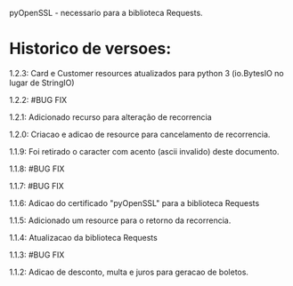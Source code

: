 pyOpenSSL - necessario para a biblioteca Requests.

# Historico de versoes:

1.2.3: Card e Customer resources atualizados para python 3 (io.BytesIO no lugar de StringIO) 

1.2.2: #BUG FIX

1.2.1: Adicionado recurso para alteração de recorrencia

1.2.0: Criacao e adicao de resource para cancelamento de recorrencia.

1.1.9: Foi retirado o caracter com acento (ascii invalido) deste documento.

1.1.8: #BUG FIX

1.1.7: #BUG FIX

1.1.6: Adicao do certificado "pyOpenSSL" para a biblioteca Requests

1.1.5: Adicionado um resource para o retorno da recorrencia.

1.1.4: Atualizacao da biblioteca Requests

1.1.3: #BUG FIX

1.1.2: Adicao de desconto, multa e juros para geracao de boletos.

